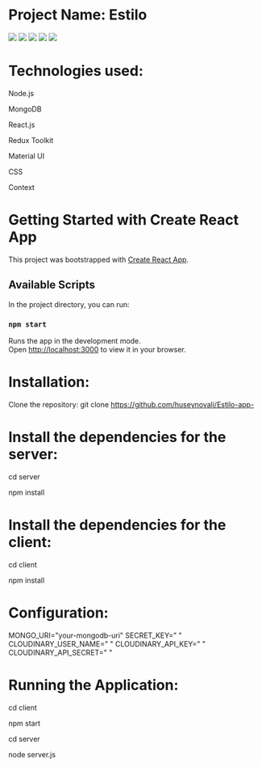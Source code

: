 # Project Name: Estilo
<img src="https://github.com/ZHumay/recipeApp/assets/114071477/16ec54be-fcb6-4ce3-9843-db641ae6a52a">

<img src="https://github.com/ZHumay/recipeApp/assets/114071477/ce54f8e8-98f2-49f6-8d75-c6a94498955f">

<img src="https://github.com/ZHumay/recipeApp/assets/114071477/2e43e311-7c6c-4a9e-a2dd-925640274acc">

<img src="https://github.com/ZHumay/recipeApp/assets/114071477/3435eb4b-1d4d-44b6-b1d2-bb1369c1c7a9">

<img src="https://github.com/ZHumay/recipeApp/assets/114071477/e7308edf-b6b0-4bde-8ca0-01c30c2eef54">

# Technologies used:
Node.js

MongoDB

React.js

Redux Toolkit

Material UI

CSS

Context

# Getting Started with Create React App
This project was bootstrapped with [Create React App](https://github.com/facebook/create-react-app).
## Available Scripts
In the project directory, you can run:
### `npm start`
Runs the app in the development mode.\
Open [http://localhost:3000](http://localhost:3000) to view it in your browser.

# Installation:
Clone the repository: git clone https://github.com/huseynovali/Estilo-app-


# Install the dependencies for the server:
cd server

npm install

# Install the dependencies for the client:
cd client

npm install

# Configuration:
MONGO_URI="your-mongodb-uri"
SECRET_KEY=" "
CLOUDINARY_USER_NAME=" "
CLOUDINARY_API_KEY=" "
CLOUDINARY_API_SECRET=" "

 # Running the Application:
cd client

npm start

cd server

node server.js
